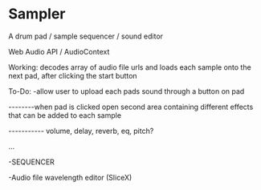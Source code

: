 # Sampler

A drum pad / sample sequencer / sound editor 

Web Audio API / AudioContext 

Working: decodes array of audio file urls and loads each sample onto the next pad, after clicking the start button


To-Do: -allow user to upload each pads sound through a button on pad 

--------when pad is clicked open second area containing different effects that can be added to each sample 

----------- volume, delay, reverb, eq, pitch? 

... 



-SEQUENCER

-Audio file wavelength editor (SliceX)
